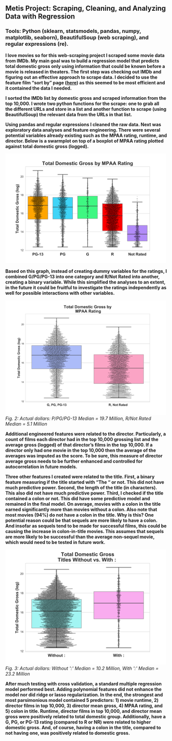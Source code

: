 
## Metis Project: Scraping, Cleaning, and Analyzing Data with Regression

### Tools: Python (sklearn, statsmodels, pandas, numpy, matplotlib, seaborn), BeautifulSoup (web scraping), and regular expressions (re). 

**I love movies so for this web-scraping project I scraped some movie data from IMDb. My main goal was to build a regression model that predicts total domestic gross only using information that could be known before a movie is released in theaters. The first step was checking out IMDb and figuring out an effective approach to scrape data. I decided to use the feature film “sort by” page ([here](https://www.imdb.com/search/title?title_type=feature&sort=boxoffice_gross_us,desc&view=advanced)) as this seemed to be most efficient and it contained the data I needed.**

**I sorted the IMDb list by domestic gross and scraped information from the top 10,000. I wrote two python functions for the scrape: one to grab all the different URLs and store in a list and another function to scrape (using BeautifulSoup) the relevant data from the URLs in that list.**

**Using pandas and regular expressions I cleaned the raw data. Next was exploratory data analyses and feature engineering. There were several potential variables already existing such as the MPAA rating, runtime, and director. Below is a swarmplot on top of a boxplot of MPAA rating plotted against total domestic gross (logged).**

<img src="01grossbyMPAA.svg" alt="drawing"  width="500"/> 


**Based on this graph, instead of creating dummy variables for the ratings, I combined G/PG/PG-13 into one category and R/Not Rated into another, creating a binary variable. While this simplified the analyses to an extent, in the future it could be fruitful to investigate the ratings independently as well for possible interactions with other variables.**


<p>
    <img src="https://github.com/MikeMacKenzie/Metis/blob/master/imdb_scrape_regression/01mpaa2groups.svg" width="500" alt="dominating_sets_example2"/>
    <br>
    <em>Fig. 2: Actual dollars: P/PG/PG-13 Median = 19.7 Million, R/Not Rated Median = 5.1 Million</em>
</p>


**Additional engineered features were related to the director. Particularly, a count of films each director had in the top 10,000 grossing list and the average gross (logged) of that director’s films in the top 10,000. If a director only had one movie in the top 10,000 then the average of the averages was imputed as the score. To be sure, this measure of director average gross needs to be further enhanced and controlled for autocorrelation in future models.**

**Three other features I created were related to the title. First, a binary feature measuring if the title started with “The “ or not. This did not have much predictive power. Second, the length of the title (in characters). This also did not have much predictive power. Third, I checked if the title contained a colon or not. This did have some predictive model and remained in the final model. On average, movies with a colon in the title earned significantly more than movies without a colon. Also note that most movies (94%) do not have a colon in the title. Why is this? One potential reason could be that sequels are more likely to have a colon. And insofar as sequels tend to be made for successful films, this could be causing the increase in colon-in-title movies. This assumes that sequels are more likely to be successful than the average non-sequel movie, which would need to be tested in future work.**
 
<p>
    <img src="https://github.com/MikeMacKenzie/Metis/blob/master/imdb_scrape_regression/01colonboxplot2.svg" width="500" alt="colon_title_gross"/>
    <br>
    <em>Fig. 3: Actual dollars: Without ':' Median = 10.2 Million, With ':' Median = 23.2 Million</em>
</p>

**After much testing with cross validation, a standard multiple regression model performed best. Adding polynomial features did not enhance the model nor did ridge or lasso regularization. In the end, the strongest and most parsimonious model contained 5 predictors: 1) movie runtime, 2) director films in top 10,000, 3) director mean gross, 4) MPAA rating, and 5) colon in title. Runtime, director films in top 10,000, and director mean gross were positively related to total domestic group. Additionally, have a G, PG, or PG-13 rating (compared to R or NR) were related to higher domestic gross. And, of course, having a colon in the title, compared to not having one, was positively related to domestic gross.**

<br> 
</br>
